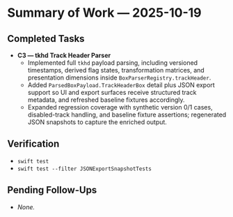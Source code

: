 # Summary of Work — 2025-10-19

## Completed Tasks

- **C3 — tkhd Track Header Parser**
  - Implemented full `tkhd` payload parsing, including versioned timestamps, derived flag states, transformation matrices, and presentation dimensions inside `BoxParserRegistry.trackHeader`.
  - Added `ParsedBoxPayload.TrackHeaderBox` detail plus JSON export support so UI and export surfaces receive structured track metadata, and refreshed baseline fixtures accordingly.
  - Expanded regression coverage with synthetic version 0/1 cases, disabled-track handling, and baseline fixture
    assertions; regenerated JSON snapshots to capture the enriched output.

## Verification

- `swift test`
- `swift test --filter JSONExportSnapshotTests`

## Pending Follow-Ups

- _None._

